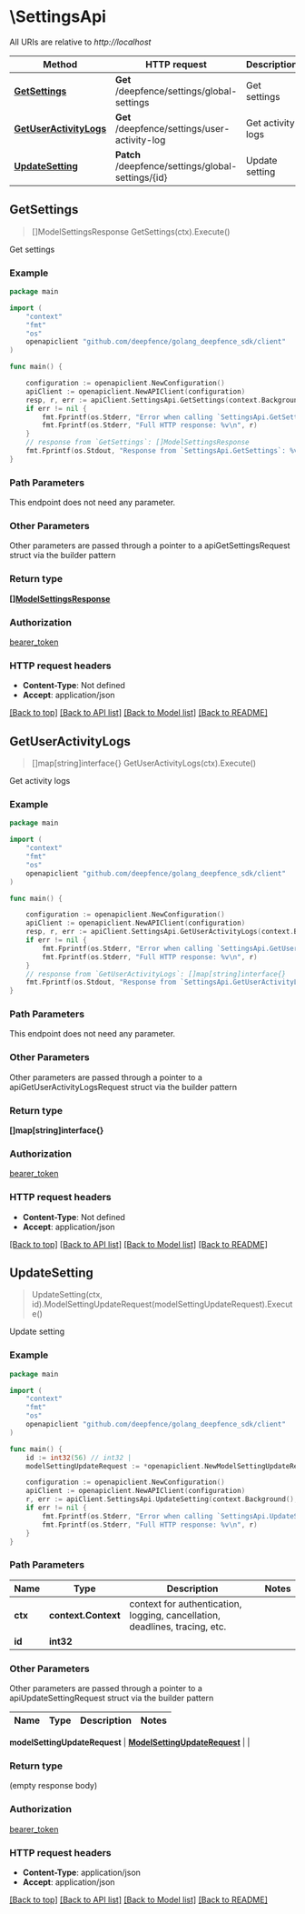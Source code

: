 # \SettingsApi

All URIs are relative to *http://localhost*

Method | HTTP request | Description
------------- | ------------- | -------------
[**GetSettings**](SettingsApi.md#GetSettings) | **Get** /deepfence/settings/global-settings | Get settings
[**GetUserActivityLogs**](SettingsApi.md#GetUserActivityLogs) | **Get** /deepfence/settings/user-activity-log | Get activity logs
[**UpdateSetting**](SettingsApi.md#UpdateSetting) | **Patch** /deepfence/settings/global-settings/{id} | Update setting



## GetSettings

> []ModelSettingsResponse GetSettings(ctx).Execute()

Get settings



### Example

```go
package main

import (
    "context"
    "fmt"
    "os"
    openapiclient "github.com/deepfence/golang_deepfence_sdk/client"
)

func main() {

    configuration := openapiclient.NewConfiguration()
    apiClient := openapiclient.NewAPIClient(configuration)
    resp, r, err := apiClient.SettingsApi.GetSettings(context.Background()).Execute()
    if err != nil {
        fmt.Fprintf(os.Stderr, "Error when calling `SettingsApi.GetSettings``: %v\n", err)
        fmt.Fprintf(os.Stderr, "Full HTTP response: %v\n", r)
    }
    // response from `GetSettings`: []ModelSettingsResponse
    fmt.Fprintf(os.Stdout, "Response from `SettingsApi.GetSettings`: %v\n", resp)
}
```

### Path Parameters

This endpoint does not need any parameter.

### Other Parameters

Other parameters are passed through a pointer to a apiGetSettingsRequest struct via the builder pattern


### Return type

[**[]ModelSettingsResponse**](ModelSettingsResponse.md)

### Authorization

[bearer_token](../README.md#bearer_token)

### HTTP request headers

- **Content-Type**: Not defined
- **Accept**: application/json

[[Back to top]](#) [[Back to API list]](../README.md#documentation-for-api-endpoints)
[[Back to Model list]](../README.md#documentation-for-models)
[[Back to README]](../README.md)


## GetUserActivityLogs

> []map[string]interface{} GetUserActivityLogs(ctx).Execute()

Get activity logs



### Example

```go
package main

import (
    "context"
    "fmt"
    "os"
    openapiclient "github.com/deepfence/golang_deepfence_sdk/client"
)

func main() {

    configuration := openapiclient.NewConfiguration()
    apiClient := openapiclient.NewAPIClient(configuration)
    resp, r, err := apiClient.SettingsApi.GetUserActivityLogs(context.Background()).Execute()
    if err != nil {
        fmt.Fprintf(os.Stderr, "Error when calling `SettingsApi.GetUserActivityLogs``: %v\n", err)
        fmt.Fprintf(os.Stderr, "Full HTTP response: %v\n", r)
    }
    // response from `GetUserActivityLogs`: []map[string]interface{}
    fmt.Fprintf(os.Stdout, "Response from `SettingsApi.GetUserActivityLogs`: %v\n", resp)
}
```

### Path Parameters

This endpoint does not need any parameter.

### Other Parameters

Other parameters are passed through a pointer to a apiGetUserActivityLogsRequest struct via the builder pattern


### Return type

**[]map[string]interface{}**

### Authorization

[bearer_token](../README.md#bearer_token)

### HTTP request headers

- **Content-Type**: Not defined
- **Accept**: application/json

[[Back to top]](#) [[Back to API list]](../README.md#documentation-for-api-endpoints)
[[Back to Model list]](../README.md#documentation-for-models)
[[Back to README]](../README.md)


## UpdateSetting

> UpdateSetting(ctx, id).ModelSettingUpdateRequest(modelSettingUpdateRequest).Execute()

Update setting



### Example

```go
package main

import (
    "context"
    "fmt"
    "os"
    openapiclient "github.com/deepfence/golang_deepfence_sdk/client"
)

func main() {
    id := int32(56) // int32 | 
    modelSettingUpdateRequest := *openapiclient.NewModelSettingUpdateRequest("Key_example", interface{}(123)) // ModelSettingUpdateRequest |  (optional)

    configuration := openapiclient.NewConfiguration()
    apiClient := openapiclient.NewAPIClient(configuration)
    r, err := apiClient.SettingsApi.UpdateSetting(context.Background(), id).ModelSettingUpdateRequest(modelSettingUpdateRequest).Execute()
    if err != nil {
        fmt.Fprintf(os.Stderr, "Error when calling `SettingsApi.UpdateSetting``: %v\n", err)
        fmt.Fprintf(os.Stderr, "Full HTTP response: %v\n", r)
    }
}
```

### Path Parameters


Name | Type | Description  | Notes
------------- | ------------- | ------------- | -------------
**ctx** | **context.Context** | context for authentication, logging, cancellation, deadlines, tracing, etc.
**id** | **int32** |  | 

### Other Parameters

Other parameters are passed through a pointer to a apiUpdateSettingRequest struct via the builder pattern


Name | Type | Description  | Notes
------------- | ------------- | ------------- | -------------

 **modelSettingUpdateRequest** | [**ModelSettingUpdateRequest**](ModelSettingUpdateRequest.md) |  | 

### Return type

 (empty response body)

### Authorization

[bearer_token](../README.md#bearer_token)

### HTTP request headers

- **Content-Type**: application/json
- **Accept**: application/json

[[Back to top]](#) [[Back to API list]](../README.md#documentation-for-api-endpoints)
[[Back to Model list]](../README.md#documentation-for-models)
[[Back to README]](../README.md)

